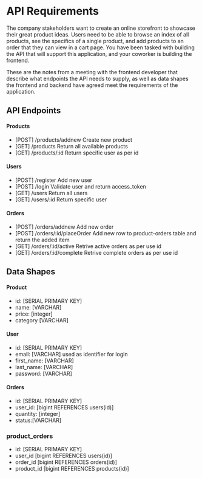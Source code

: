 # API Requirements

The company stakeholders want to create an online storefront to showcase their great product ideas. Users need to be able to browse an index of all products, see the specifics of a single product, and add products to an order that they can view in a cart page. You have been tasked with building the API that will support this application, and your coworker is building the frontend.

These are the notes from a meeting with the frontend developer that describe what endpoints the API needs to supply, as well as data shapes the frontend and backend have agreed meet the requirements of the application.

## API Endpoints

#### Products

- [POST] /products/addnew Create new product
- [GET] /products Return all available products
- [GET] /products/:id Return specific user as per id

#### Users

- [POST] /register Add new user
- [POST] /login Validate user and return access_token
- [GET] /users Return all users
- [GET] /users/:id Return specific user

#### Orders

- [POST] /orders/addnew Add new order
- [POST] /orders/:id/placeOrder Add new row to product-orders table and return the added item
- [GET] /orders/:id/active Retrive active orders as per use id
- [GET] /orders/:id/complete Retrive complete orders as per use id

## Data Shapes

#### Product

- id: [SERIAL PRIMARY KEY]
- name: [VARCHAR]
- price: [integer]
- category [VARCHAR]

#### User

- id: [SERIAL PRIMARY KEY]
- email: [VARCHAR] used as identifier for login
- first_name: [VARCHAR]
- last_name: [VARCHAR]
- password: [VARCHAR]

#### Orders

- id: [SERIAL PRIMARY KEY]
- user_id: [bigint REFERENCES users(id)]
- quantity: [integer]
- status:[VARCHAR]

### product_orders

- id: [SERIAL PRIMARY KEY]
- user_id [bigint REFERENCES users(id)]
- order_id [bigint REFERENCES orders(id)]
- product_id [bigint REFERENCES products(id)]
